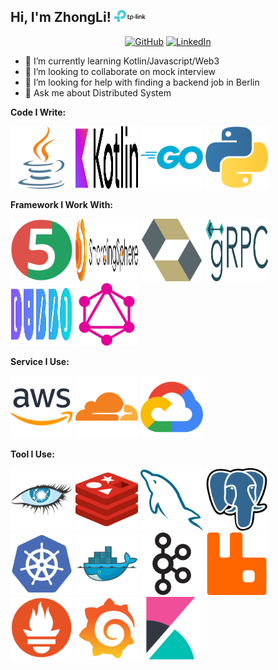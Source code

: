 <h2> Hi, I'm ZhongLi! <img src="imgs/tplink.svg" width="50"></h2>

<p align="center">
	<a href="https://github.com/lelelemonade"><img src="https://img.shields.io/github/followers/lelelemonade.svg?label=GitHub&style=social" alt="GitHub"></a>
	<a href="https://www.linkedin.com/in/shen-zhongli/"><img src="https://img.shields.io/badge/LinkedIn--_.svg?style=social&logo=linkedin" alt="LinkedIn"></a>
</p>

- 🔭 I’m currently learning Kotlin/Javascript/Web3
- 👯 I’m looking to collaborate on mock interview
- 🤔 I’m looking for help with finding a backend job in Berlin
- 💬 Ask me about Distributed System

**Code I Write:**

<a href="https://www.java.com/" title="Java"><img src="imgs/java.svg" style="width: 100px; height: 100px;" /></a>
<a href="https://kotlinlang.org/" title="Kotlin"><img src="imgs/kotlin.svg" style="width: 100px; height: 100px;" /></a>
<a href="https://go.dev/" title="Golang"><img src="imgs/golang.svg" style="width: 100px; height: 100px;" /></a>
<a href="https://www.python.org/" title="Python"><img src="imgs/python.svg" style="width: 100px; height: 100px;" /></a>

**Framework I Work With:**

<a href="https://junit.org/" title="Junit"><img src="imgs/junit.svg" style="width: 100px; height: 100px;" /></a>
<a href="https://shardingsphere.apache.org/" title="ShardingSphere"><img src="imgs/shardingsphere.svg" style="width: 100px; height: 100px;" /></a>
<a href="https://hibernate.org/" title="Hibernate"><img src="imgs/hibernate.svg" style="width: 100px; height: 100px;" /></a>
<a href="https://grpc.io/" title="grpc"><img src="imgs/grpc.svg" style="width: 100px; height: 100px;" /></a>
<a href="https://dubbo.apache.org/" title="Dubbo"><img src="imgs/dubbo.svg" style="width: 100px; height: 100px;" /></a>
<a href="https://graphql.org/" title="GraphQL"><img src="imgs/graphql.svg" style="width: 100px; height: 100px;" /></a>

**Service I Use:**

<a href="https://dotnet.microsoft.com/" title="AWS"><img src="imgs/aws.svg" style="width: 100px; height: 100px;" /></a>
<a href="http://csharp.net/" title="Cloudflare"><img src="imgs/cloudflare.svg" style="width: 100px; height: 100px;" /></a>
<a href="https://docs.microsoft.com/en-us/dotnet/visual-basic/" title="GCP"><img src="imgs/gcp.svg" style="width: 100px; height: 100px;" /></a>

**Tool I Use:**

<a href="https://cassandra.apache.org/" title="Cassandra"><img src="imgs/cassandra.svg" style="width: 100px; height: 100px;" /></a>
<a href="https://redis.io/" title="Redis"><img src="imgs/redis.svg" style="width: 100px; height: 100px;" /></a>
<a href="https://docs.microsoft.com/en-us/dotnet/visual-basic/" title="MySQL"><img src="imgs/mysql.svg" style="width: 100px; height: 100px;" /></a>
<a href="https://www.postgresql.org/" title="PostgreSQL"><img src="imgs/postgresql.svg" style="width: 100px; height: 100px;" /></a>
<a href="https://kubernetes.io/" title="Kubernetes"><img src="imgs/kubernetes.svg" style="width: 100px; height: 100px;" /></a>
<a href="https://www.docker.com/" title="Docker"><img src="imgs/docker.svg" style="width: 100px; height: 100px;" /></a>
<a href="https://kafka.apache.org/" title="Kafka"><img src="imgs/kafka.svg" style="width: 100px; height: 100px;" /></a>
<a href="https://www.rabbitmq.com/" title="RabbitMQ"><img src="imgs/rabbitmq.svg" style="width: 100px; height: 100px;" /></a>
<a href="https://prometheus.io/" title="Prometheus"><img src="imgs/prometheus.svg" style="width: 100px; height: 100px;" /></a>
<a href="https://grafana.com/" title="Grafana"><img src="imgs/grafana.svg" style="width: 100px; height: 100px;" /></a>
<a href="https://www.elastic.co/kibana" title="Kibana"><img src="imgs/kibana.svg" style="width: 100px; height: 100px;" /></a>